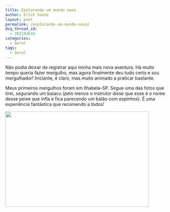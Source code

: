 ```yaml
---
title: Explorando um mundo novo
author: Erick Sasse
layout: post
permalink: /explorando-um-mundo-novo/
dsq_thread_id:
  - 262142634
categories:
  - Geral
tags:
  - Geral
---
```

N&atilde;o podia deixar de registrar aqui minha mais nova aventura. H&aacute; muito tempo queria fazer mergulho, mas agora finalmente deu tudo certo e sou mergulhador! Iniciante, &eacute; claro, mas muito animado a praticar bastante.

Meus primeiros mergulhos foram em Ilhabela-SP. Segue uma das fotos que tirei, segurando um baiacu (pelo menos o instrutor disse que esse &eacute; o nome desse peixe que infla e fica parecendo um bal&atilde;o com espinhos). &Eacute; uma experi&ecirc;ncia fant&aacute;stica que recomendo a todos!

<img src="/erick/imagens/mergulho070904_1.jpg" width="450" height="300" alt="" border="0" />